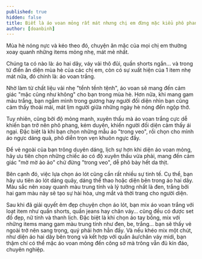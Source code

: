 ```yaml
---
published: true
hidden: false
title: Biết là áo voan mỏng rất mát nhưng chị em đừng mặc kiểu phô phang
author: [doanbinh] 
---
```



Mùa hè nóng nực và kéo theo đó, chuyện ăn mặc của mọi chị em thường xoay quanh những items mỏng nhẹ, mát mẻ nhất. 

Chúng ta có nào là: áo hai dây, váy vải thô đũi, quần shorts ngắn… và trong từ điển ăn diện mùa hè của các chị em, còn có sự xuất hiện của 1 item nhẹ mát nữa, đó chính là: áo voan trắng.



Nhờ làm từ chất liệu vải nhẹ "tểnh tềnh tệnh", áo voan sẽ mang đến cảm giác "mặc cũng như không" cho bạn trong mùa hè. Hơn nữa, khi mang gam màu trắng, bạn ngắm mình trong gương hay người đối diện nhìn bạn cũng cảm thấy thoải mái, mát lịm người giữa những ngày hè nóng đến ngộp thở. 



Tuy nhiên, cũng bởi độ mỏng manh, xuyên thấu mà áo voan trắng cực dễ khiến bạn trở nên phô phang, kém duyên, khiến người đối diện cảm thấy ái ngại. Đặc biệt là khi bạn chọn những mẫu áo "trong veo", rồi chọn cho mình áo ngực dáng quả, phô diễn trọn vẹn khuôn ngực đầy.

Để vẻ ngoài của bạn trông duyên dáng, lịch sự hơn khi diện áo voan mỏng, hãy ưu tiên chọn những chiếc áo có độ xuyên thấu vừa phải, mang đến cảm giác "mờ mờ ảo ảo" chứ đừng "trong veo", dễ phô bày hết da thịt.

Bên cạnh đó, việc lựa chọn áo lót cũng cần rất nhiều sự tinh tế. Cụ thể, bạn hãy ưu tiên áo lót dáng quây, dáng thể thao hoặc diện bên trong áo hai dây. Màu sắc nên xoay quanh màu trung tính và lý tưởng nhất là đen, trắng bởi hai gam màu này sẽ tạo sự hài hòa, ưng mắt và thời trang cho người diện.


Sau khi đã giải quyết êm đẹp chuyện chọn áo lót, bạn mix áo voan trắng với loạt item như quần shorts, quần jeans hay chân váy… cũng đều có được set đồ đẹp, nữ tính và thanh lịch. Đặc biệt là khi chọn áo tay bồng, mix với những items mang gam màu trung tính như đen, be, trắng… bạn sẽ thấy vẻ ngoài trở nên sang trọng, quý phái hơn hẳn đấy. Và nếu khéo mix một chút, như diện áo hai dây bên trong và kết hợp với quần âu/chân váy midi, bạn thậm chí có thể mặc áo voan mỏng đến công sở mà trông vẫn đủ kín đáo, chuyên nghiệp.